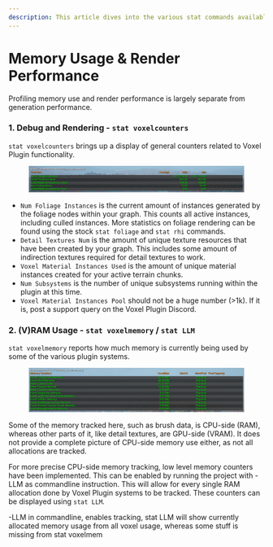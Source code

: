 ```yaml
---
description: This article dives into the various stat commands available within the plugin.
---
```


# Memory Usage & Render Performance



Profiling memory use and render performance is largely separate from generation performance.

### 1. Debug and Rendering - `stat voxelcounters`

`stat voxelcounters` brings up a display of general counters related to Voxel Plugin functionality.

<figure><img src="../../.gitbook/assets/image (100).png" alt=""><figcaption></figcaption></figure>

* `Num Foliage Instances` is the current amount of instances generated by the foliage nodes within your graph. This counts all active instances, including culled instances. More statistics on foliage rendering can be found using the stock `stat foliage` and `stat rhi` commands.&#x20;
* `Detail Textures Num` is the amount of unique texture resources that have been created by your graph. This includes some amount of indirection textures required for detail textures to work.
* `Voxel Material Instances Used` is the amount of unique material instances created for your active terrain chunks.
* `Num Subsystems` is the number of unique subsystems running within the plugin at this time.
* `Voxel Material Instances Pool` should not be a huge number (>1k). If it is, post a support query on the Voxel Plugin Discord.

### 2. (V)RAM Usage - `stat voxelmemory` / `stat LLM`

`stat voxelmemory` reports how much memory is currently being used by some of the various plugin systems. &#x20;

<figure><img src="../../.gitbook/assets/image (180).png" alt=""><figcaption></figcaption></figure>

Some of the memory tracked here, such as brush data, is CPU-side (RAM), whereas other parts of it, like detail textures, are GPU-side (VRAM). It does not provide a complete picture of CPU-side memory use either, as not all allocations are tracked.

For more precise CPU-side memory tracking, low level memory counters have been implemented. This can be enabled by running the project with -LLM as commandline instruction. This will allow for every single RAM allocation done by Voxel Plugin systems to be tracked. These counters can be displayed using `stat LLM`.



-LLM in commandline, enables tracking, stat LLM will show currently allocated memory usage from all voxel usage, whereas some stuff is missing from stat voxelmem
